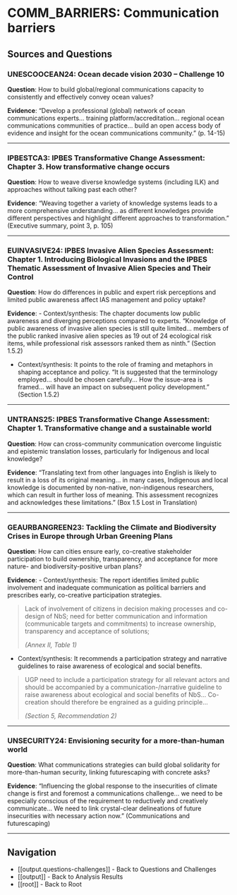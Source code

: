 # COMM_BARRIERS: Communication barriers

## Sources and Questions

### UNESCOOCEAN24: Ocean decade vision 2030 – Challenge 10

**Question**: How to build global/regional communications capacity to consistently and effectively convey ocean values?

**Evidence**: “Develop a professional (global) network of ocean communications experts... training platform/accreditation... regional ocean communications communities of practice... build an open access body of evidence and insight for the ocean communications community.” (p. 14-15)

---

### IPBESTCA3: IPBES Transformative Change Assessment: Chapter 3. How transformative change occurs

**Question**: How to weave diverse knowledge systems (including ILK) and approaches without talking past each other?

**Evidence**: “Weaving together a variety of knowledge systems leads to a more comprehensive understanding... as different knowledges provide different perspectives and highlight different approaches to transformation.” (Executive summary, point 3, p. 105)

---

### EUINVASIVE24: IPBES Invasive Alien Species Assessment: Chapter 1. Introducing Biological Invasions and the IPBES Thematic Assessment of Invasive Alien Species and Their Control

**Question**: How do differences in public and expert risk perceptions and limited public awareness affect IAS management and policy uptake?

**Evidence**: - Context/synthesis: The chapter documents low public awareness and diverging perceptions compared to experts. “Knowledge of public awareness of invasive alien species is still quite limited... members of the public ranked invasive alien species as 19 out of 24 ecological risk items, while professional risk assessors ranked them as ninth.” (Section 1.5.2)

- Context/synthesis: It points to the role of framing and metaphors in shaping acceptance and policy. “It is suggested that the terminology employed... should be chosen carefully... How the issue-area is framed... will have an impact on subsequent policy development.” (Section 1.5.2)

---

### UNTRANS25: IPBES Transformative Change Assessment: Chapter 1. Transformative change and a sustainable world

**Question**: How can cross-community communication overcome linguistic and epistemic translation losses, particularly for Indigenous and local knowledge?

**Evidence**: “Translating text from other languages into English is likely to result in a loss of its original meaning... in many cases, Indigenous and local knowledge is documented by non-native, non-indigenous researchers, which can result in further loss of meaning. This assessment recognizes and acknowledges these limitations.” (Box 1.5 Lost in Translation)

---

### GEAURBANGREEN23: Tackling the Climate and Biodiversity Crises in Europe through Urban Greening Plans

**Question**: How can cities ensure early, co-creative stakeholder participation to build ownership, transparency, and acceptance for more nature- and biodiversity-positive urban plans?

**Evidence**: - Context/synthesis: The report identifies limited public involvement and inadequate communication as political barriers and prescribes early, co-creative participation strategies. 

> Lack of involvement of citizens in decision making processes and co-design of NbS; need for better communication and information (communicable targets and commitments) to increase ownership, transparency and acceptance of solutions;
>
> *(Annex II, Table 1)*


- Context/synthesis: It recommends a participation strategy and narrative guidelines to raise awareness of ecological and social benefits. 

> UGP need to include a participation strategy for all relevant actors and should be accompanied by a communication-/narrative guideline to raise awareness about ecological and social benefits of NbS... Co-creation should therefore be engrained as a guiding principle...
>
> *(Section 5, Recommendation 2)*



---

### UNSECURITY24: Envisioning security for a more-than-human world

**Question**: What communications strategies can build global solidarity for more-than-human security, linking futurescaping with concrete asks?

**Evidence**: “Influencing the global response to the insecurities of climate change is first and foremost a communications challenge... we need to be especially conscious of the requirement to reductively and creatively communicate... We need to link crystal-clear delineations of future insecurities with necessary action now.” (Communications and futurescaping)

---

## Navigation

- [[output.questions-challenges]] - Back to Questions and Challenges
- [[output]] - Back to Analysis Results
- [[root]] - Back to Root
